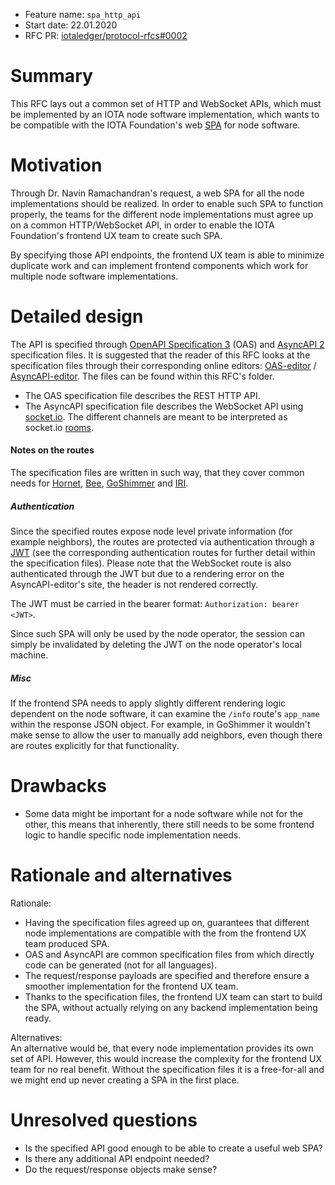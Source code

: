 + Feature name: `spa_http_api`
+ Start date: 22.01.2020
+ RFC PR: [iotaledger/protocol-rfcs#0002](https://github.com/iotaledger/protocol-rfcs/pull/0002)

# Summary

This RFC lays out a common set of HTTP and WebSocket APIs, which must be implemented by an IOTA node software
implementation, which wants to be compatible with the IOTA Foundation's web [SPA](https://en.wikipedia.org/wiki/Single-page_application) for node software.

# Motivation

Through Dr. Navin Ramachandran's request, a web SPA for all the node implementations
should be realized. In order to enable such SPA to function properly, the teams for the different node implementations
must agree up on a common HTTP/WebSocket API, in order to enable the IOTA Foundation's frontend UX team to create such SPA.

By specifying those API endpoints, the frontend UX team is able to minimize duplicate work and can implement
frontend components which work for multiple node software implementations.

# Detailed design

The API is specified through [OpenAPI Specification 3](https://www.openapis.org/) (OAS) and [AsyncAPI 2](https://www.asyncapi.com/)
specification files. It is suggested that the reader of this RFC looks at the specification files through their
corresponding online editors: [OAS-editor](http://editor.swagger.io/) / [AsyncAPI-editor](https://playground.asyncapi.io/).
The files can be found within this RFC's folder.

* The OAS specification file describes the REST HTTP API.
* The AsyncAPI specification file describes the WebSocket API using [socket.io](https://socket.io/`).
The different channels are meant to be interpreted as socket.io [rooms](https://socket.io/docs/rooms-and-namespaces/).

#### Notes on the routes

The specification files are written in such way, that they cover common needs for [Hornet](https://github.com/gohornet/hornet),
[Bee](https://github.com/iotaledger/bee), [GoShimmer](https://github.com/iotaledger/goshimmer) and [IRI](https://github.com/iotaledger/iri). 

##### Authentication
Since the specified routes expose node level private information (for example neighbors), the routes are protected 
via authentication through a [JWT](https://jwt.io/) (see the corresponding authentication routes for further detail within
the specification files). Please note that the WebSocket route is also authenticated through the JWT but due to a rendering error
on the AsyncAPI-editor's site, the header is not rendered correctly.

The JWT must be carried in the bearer format: `Authorization: bearer <JWT>`.

Since such SPA will only be used by the node operator, the session can simply be invalidated by deleting the JWT on the node
operator's local machine.

##### Misc
If the frontend SPA needs to apply slightly different rendering logic dependent on the node software, it can examine
the `/info` route's `app_name` within the response JSON object. For example, in GoShimmer it wouldn't make sense to allow
the user to manually add neighbors, even though there are routes explicitly for that functionality.

# Drawbacks

* Some data might be important for a node software while not for the other, this means that inherently, there still needs
to be some frontend logic to handle specific node implementation needs.

# Rationale and alternatives

Rationale:
* Having the specification files agreed up on, guarantees that different node implementations are compatible with the
from the frontend UX team produced SPA. 
* OAS and AsyncAPI are common specification files from which directly code can be generated (not for all languages).
* The request/response payloads are specified and therefore ensure a smoother implementation for the frontend UX team.
* Thanks to the specification files, the frontend UX team can start to build the SPA, without actually relying on any backend implementation
being ready.

Alternatives:  
An alternative would be, that every node implementation provides its own set of API. However, this would increase the
complexity for the frontend UX team for no real benefit. Without the specification files it is a free-for-all and
we might end up never creating a SPA in the first place.

# Unresolved questions

- Is the specified API good enough to be able to create a useful web SPA?
- Is there any additional API endpoint needed?
- Do the request/response objects make sense?
